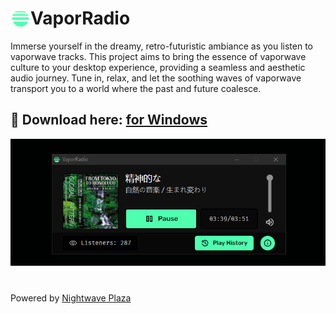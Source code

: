 # <div style="display: flex; align-items: center; max-height: max-content"><img height="32px" width="32px" style="place-self: center; max-height: max-content" src='./images/icon.png'/> VaporRadio</div>

Immerse yourself in the dreamy, retro-futuristic ambiance as you listen to vaporwave tracks. This project aims to bring the essence of vaporwave culture to your desktop experience, providing a seamless and aesthetic audio journey. Tune in, relax, and let the soothing waves of vaporwave transport you to a world where the past and future coalesce.

## 🌊 Download here: <a href="https://www.dropbox.com/scl/fi/iv7u397kez6xv6bv2kexk/VaporRadio.zip?rlkey=zi1jfqrgfuquild36snmz4bdh&dl=1">for Windows</a>

<p align="center">
<img src="/images/docs/print-vapor-radio.PNG" />
</p>

#

Powered by <a href="https://plaza.one/">Nightwave Plaza</a>

